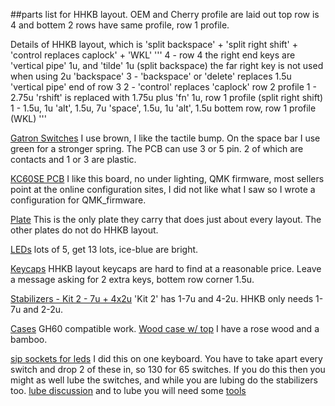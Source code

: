 
  ##parts list for HHKB layout.
  OEM and Cherry profile are laid out top row is 4 and bottem 2 rows have same profile, row 1 profile.

 
  Details of HHKB layout, which is 'split backspace' + 'split right shift' + 'control replaces caplock' + 'WKL'
  '''
  4 - row 4 the right end keys are 'vertical pipe' 1u, and 'tilde' 1u (split backspace) the far right key is not used when using 2u 'backspace'
  3 - 'backspace' or 'delete' replaces 1.5u 'vertical pipe' end of row 3
  2 - 'control' replaces 'caplock' row 2 profile
  1 - 2.75u 'rshift' is replaced with 1.75u plus 'fn' 1u, row 1 profile (split right shift)
  1 - 1.5u, 1u 'alt', 1.5u, 7u 'space', 1.5u, 1u 'alt', 1.5u bottem row, row 1 profile (WKL)
  '''

  [Gatron Switches](https://www.aliexpress.com/item/Wholesales-61-pcs-lot-Gateron-MX-switches-3-pin-Black-Red-Brown-Blue-Yellow-White-Shaft/32564576504.html) I use brown, I like the tactile bump. On the space bar I use green for a stronger spring. The PCB can use 3 or 5 pin. 2 of which are contacts and 1 or 3 are plastic. 

  [KC60SE PCB](https://www.aliexpress.com/item/Free-shipping-GH60-PCB-KC60-SE-Fully-Programmable-For-DIY-Mechanical-Keyboard-Poker-Faceu-HHKB-Support/32799437588.html) I like this board, no under lighting, QMK firmware, most sellers point at the online configuration sites, I did not like what I saw so I wrote a configuration for QMK_firmware.

  [Plate](https://www.aliexpress.com/item/Free-Shipping-High-Quality-Anodized-Aluminum-Positioning-Board-Plate-For-GH60-PCB-60-Keyboard-DIY/32562370416.html) This is the only plate they carry that does just about every layout. The other plates do not do HHKB layout.

  [LEDs](https://www.aliexpress.com/item/Free-shipping-DIY-50-pcs-lot-LED-Bulb-Beads-Different-Colors-For-Mechanical-Keyboard/32517784269.html) lots of 5, get 13 lots, ice-blue are bright.

  [Keycaps](https://www.aliexpress.com/item/Free-shipping-HHKB-Top-printed-Cherry-Profile-HHKB-Keysel-For-HHKB-MX-Switches-Mechanical-Keyboard/32801406176.html) HHKB layout keycaps are hard to find at a reasonable price. Leave a message asking for 2 extra keys, bottem row corner 1.5u.

  [Stabilizers - Kit 2 - 7u + 4x2u](https://www.aliexpress.com/item/Cherry-Style-OEM-Clear-PCB-mounted-PCB-Stabilizers-Satellite-Axis-7u-6-25u-2u-For-MX/32719735398.html) 'Kit 2' has 1-7u and 4-2u. HHKB only needs 1-7u and 2-2u.

  [Cases](https://www.aliexpress.com/store/group/Case-Plate-PCB/429151_511791249.html) GH60 compatible work.
  [Wood case w/ top](https://www.aliexpress.com/store/product/Handcraft-GH60-Solid-Wooden-Case-For-60-Mini-Mechanical-Gaming-Keyboard-Compatible-Poker2-Pok3r-Faceu-60/429151_32596058719.html) I have a rose wood and a bamboo.

  [sip sockets for leds](https://www.aliexpress.com/store/product/Wholesales-DIY-200-pcs-lot-240pcs-lot-Crystal-Base-Long-Pin-Hot-Plug-Hot-Swap-For/429151_32622320922.html) I did this on one keyboard. You have to take apart every switch and drop 2 of these in, so 130 for 65 switches. If you do this then you might as well lube the switches, and while you are  lubing do the stabilizers too. [lube discussion](https://geekhack.org/index.php?topic=34332.0) and to lube you will need some [tools](https://www.aliexpress.com/item/MX-Switch-Top-Removal-Tool-Switches-Dropper-Puller-Keycap-Puller-3-in-1-For-Hot-Swappable/32813346678.html)
